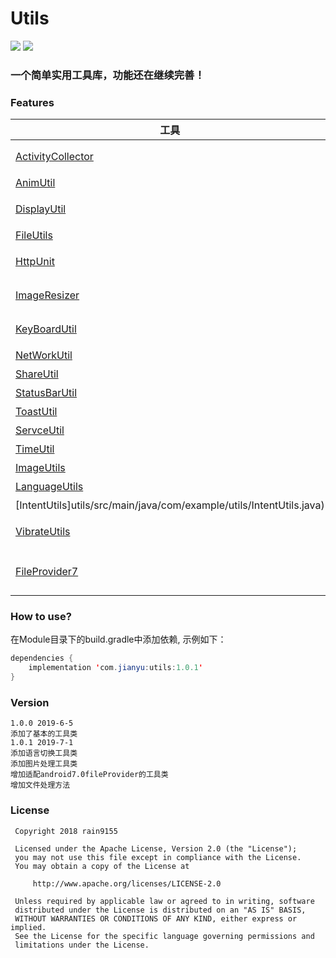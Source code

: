 # Utils
[![](https://jitpack.io/v/rain9155/RUtils.svg)](https://jitpack.io/#rain9155/RUtils) 
[![](license.png)](http://www.apache.org/licenses/LICENSE-2.0)

### 一个简单实用工具库，功能还在继续完善！
### Features
|工具|功能|
|--|--|
|[ActivityCollector](utils/src/main/java/com/example/utils/ActivityCollector.java)|活动管理器,随时随地退出活动|
|[AnimUtil](utils/src/main/java/com/example/utils/AnimUtils.java)|View显示和隐藏动画|
|[DisplayUtil](utils/src/main/java/com/example/utils/DisplayUtils.java)|屏幕相关工具类，如获取屏幕宽高|
|[FileUtils](utils/src/main/java/com/example/utils/FileUtils.java)|文件存储相关工具类|
|[HttpUnit](utils/src/main/java/com/example/utils/HttpUnits.java)|网络请求工具类,异步回调|
|[ImageResizer](utils/src/main/java/com/example/utils/ImageResizer.java)|图片解析压缩相关工具类|
|[KeyBoardUtil](utils/src/main/java/com/example/utils/KeyBoardUtils.java)|软键盘显示与隐藏工具类|
|[NetWorkUtil](utils/src/main/java/com/example/utils/NetWorkUtils.java)|判断网络情况工具类|
|[ShareUtil](utils/src/main/java/com/example/utils/ShareUtils.java)|分享工具类|
|[StatusBarUtil](utils/src/main/java/com/example/utils/StatusBarUtils.java)|状态栏变色工具类|
|[ToastUtil](utils/src/main/java/com/example/utils/ToastUtils.java)|Toast工具类|
|[ServceUtil](utils/src/main/java/com/example/utils/ServiceUtils.java)|Servce工具类|
|[TimeUtil](utils/src/main/java/com/example/utils/TimeUtils.java)|时间相关工具类|
|[ImageUtils](utils/src/main/java/com/example/utils/ImageUtils.java)|图片处理工具类|
|[LanguageUtils](utils/src/main/java/com/example/utils/LanguageUtils.java)|多语言切换工具类|
|[IntentUtils]utils/src/main/java/com/example/utils/IntentUtils.java)|获取各种Intent工具类|
|[VibrateUtils](utils/src/main/java/com/example/utils/VibrateUtils.java)|震动工具类，需添加VIBRATE权限|
|[FileProvider7](utils/src/main/java/com/example/utils/FileProvider7.java)|适配器android7.0FileProvider的工具类|
### How to use?

在Module目录下的build.gradle中添加依赖, 示例如下：
```java
dependencies {
    implementation 'com.jianyu:utils:1.0.1'
}

```
### Version
```
1.0.0 2019-6-5 
添加了基本的工具类
1.0.1 2019-7-1
添加语言切换工具类
添加图片处理工具类
增加适配android7.0fileProvider的工具类
增加文件处理方法
```
### License
```
 Copyright 2018 rain9155
 
 Licensed under the Apache License, Version 2.0 (the "License");
 you may not use this file except in compliance with the License.
 You may obtain a copy of the License at

     http://www.apache.org/licenses/LICENSE-2.0

 Unless required by applicable law or agreed to in writing, software
 distributed under the License is distributed on an "AS IS" BASIS,
 WITHOUT WARRANTIES OR CONDITIONS OF ANY KIND, either express or implied.
 See the License for the specific language governing permissions and
 limitations under the License.
```
